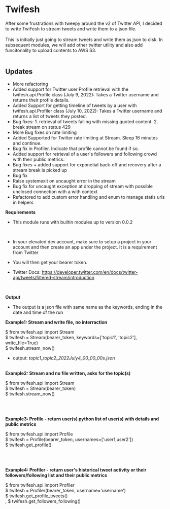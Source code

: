 # Twifesh
After some frustrations with tweepy around the v2 of Twitter API, I decided to write TwiFesh to stream tweets and write them to a json file. <br>
<br> This is initially just going to stream tweets and write them as json to disk. In subsequent modules, we will add other twitter utility and also add funcitonality to upload contents to AWS S3.
<br><br>

## Updates
- More refactoring
- Added support for Twitter user Profile retrieval with the twifesh.api.Profile class (July 9, 2022): Takes a Twitter username and returns their profile details.
- Added Support for getting timeline of tweets by a user with twifesh.api.Profiler class (July 10, 2022): Takes a Twitter username and returns a list of tweets they posted. 
- Bug fixes: 1. retrieval of tweets failing with missing quoted content. 2. break stream on status 429 
- More Bug fixes on rate limiting
- Added Supported for Twitter rate limiting at Stream. Sleep 16 minutes and continue.
- Bug fix in Profiler. Indicate that profile cannot be found if so.
- Added support for retrieval of a user's followers and following crowd with their public metrics.
- Bug fixes + added support for exponetial back-off and recovery after a stream break is picked up
- Bug fix
- Raise systemexit on uncaught error in the stream
- Bug fix for uncaught exception at dropping of stream with possible unclosed connection with a with context
- Refactored to add custom error handling and enum to manage statis urls in helpers

**Requirements** 
<br>
- This module runs with builtin modules up to version 0.0.2
<br>

- In your elevated dev account, make sure to setup a project in your account and then create an app under the project. It is a requirement from Twitter
- You will then get your bearer token.

- Twitter Docs:
https://developer.twitter.com/en/docs/twitter-api/tweets/filtered-stream/introduction
<br>

**Output**
- The output is a json file with same name as the keywords, ending in the date and time of the run

**Example1: Stream and write file, no interraction**

$ from twifesh.api import Stream <br>
$ twifesh = Stream(bearer_token, keywords=['topic1', 'topic2'], write_file=True) <br>
$ twifesh.stream_now() <br>

- output: *topic1_topic2_2022July4_00_00_00s.json*
<br><br>

**Example2: Stream and no file written, asks for the topic(s)**

$ from twifesh.api import Stream<br>
$ twifesh = Stream(bearer_token) <br>
$ twifesh.stream_now()

<br><br>

**Example3: Profile - return user(s) python list of user(s) with details and public metrics**

$ from twifesh.api import Profile <br>
$ twifesh = Profile(bearer_token, usernames=['user1,user2']) <br>
$ twifesh.get_profile() <br>

<br><br>

**Example4: Profiler - return user's historical tweet activity or their followers/following list and their public metrics**

$ from twifesh.api import Profiler <br>
$ twifesh = Profiler(bearer_token, username='username') <br>
$ twifesh.get_profile_tweets() <br>,
$ twifesh.get_followers_following()